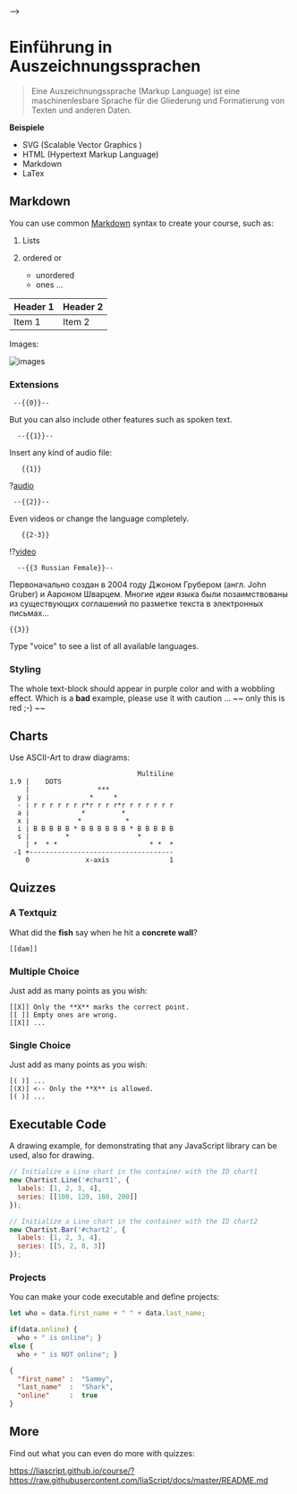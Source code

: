 <!--
author:   Dirk Koehler

email:    koehler.di@gykl.lernsax.de

version:  0.0.1

language: de

narrator: DE Deutsch Male

comment:  Einführung Auszeichnungssprachen Informatik Klasse 9

link:     https://cdn.jsdelivr.net/chartist.js/latest/chartist.min.css

script:   https://cdn.jsdelivr.net/chartist.js/latest/chartist.min.js

translation: Deutsch  translations/German.md

translation: Français translations/French.md

<!-- style="background-color:#944841; border-radius: 10px; color:#FFFFFF; font-weight: 600;" -->

-->

# Einführung in Auszeichnungssprachen

<!-- style="background-color:#e1efef; border-radius:10px; color:#944841; font-weight:600;" -->
> Eine Auszeichnungssprache (Markup Language) ist eine maschinenlesbare Sprache für die Gliederung und Formatierung von Texten und anderen Daten.

**Beispiele**

* SVG (Scalable Vector Graphics ) 
* HTML (Hypertext Markup Language)
* Markdown 
* LaTex

## Markdown

You can use common [Markdown](https://github.com/adam-p/markdown-here/wiki/Markdown-Cheatsheet) syntax to create your course, such as:

1. Lists
2. ordered or

   * unordered
   * ones ...


| Header 1   | Header 2   |
| :--------- | :--------- |
| Item 1     | Item 2     |


Images:

![images](https://farm2.static.flickr.com/1618/26701766821_7bea494826.jpg)


### Extensions

     --{{0}}--
But you can also include other features such as spoken text.

      --{{1}}--
Insert any kind of audio file:

       {{1}}
?[audio](https://bigsoundbank.com/UPLOAD/mp3/1068.mp3)


     --{{2}}--
Even videos or change the language completely.

       {{2-3}}
!?[video](https://www.youtube.com/watch?v=bICfKRyKTwE)


      --{{3 Russian Female}}--
Первоначально создан в 2004 году Джоном Грубером (англ. John Gruber) и Аароном
Шварцем. Многие идеи языка были позаимствованы из существующих соглашений по
разметке текста в электронных письмах...


    {{3}}
Type "voice" to see a list of all available languages.


### Styling

<!-- class = "animated rollIn" style = "animation-delay: 2s; color: purple" -->
The whole text-block should appear in purple color and with a wobbling effect.
Which is a **bad** example, please use it with caution ...
~~ only this is red ;-) ~~ <!-- class = "animated infinite bounce" style = "color: red;" -->

## Charts

Use ASCII-Art to draw diagrams:

                                    Multiline
    1.9 |    DOTS
        |                 ***
      y |               *     *
      - | r r r r r r r*r r r r*r r r r r r r
      a |             *         *
      x |            *           *
      i | B B B B B * B B B B B B * B B B B B
      s |         *                 *
        | *  * *                       * *  *
     -1 +------------------------------------
        0              x-axis               1

## Quizzes

### A Textquiz

What did the **fish** say when he hit a **concrete wall**?

    [[dam]]

### Multiple Choice

Just add as many points as you wish:

    [[X]] Only the **X** marks the correct point.
    [[ ]] Empty ones are wrong.
    [[X]] ...

### Single Choice

Just add as many points as you wish:

    [( )] ...
    [(X)] <-- Only the **X** is allowed.
    [( )] ...

## Executable Code

A drawing example, for demonstrating that any JavaScript library can be used, also for drawing.

```javascript
// Initialize a Line chart in the container with the ID chart1
new Chartist.Line('#chart1', {
  labels: [1, 2, 3, 4],
  series: [[100, 120, 180, 200]]
});

// Initialize a Line chart in the container with the ID chart2
new Chartist.Bar('#chart2', {
  labels: [1, 2, 3, 4],
  series: [[5, 2, 8, 3]]
});
```
<script>@input</script>

<div class="ct-chart ct-golden-section" id="chart1"></div>
<div class="ct-chart ct-golden-section" id="chart2"></div>


### Projects

You can make your code executable and define projects:

``` js     -EvalScript.js
let who = data.first_name + " " + data.last_name;

if(data.online) {
  who + " is online"; }
else {
  who + " is NOT online"; }
```
``` json    +Data.json
{
  "first_name" :  "Sammy",
  "last_name"  :  "Shark",
  "online"     :  true
}
```
<script>
  // insert the JSON dataset into the local variable data
  let data = @input(1);

  // eval the script that uses this dataset
  eval(`@input(0)`);
</script>

## More

Find out what you can even do more with quizzes:

https://liascript.github.io/course/?https://raw.githubusercontent.com/liaScript/docs/master/README.md